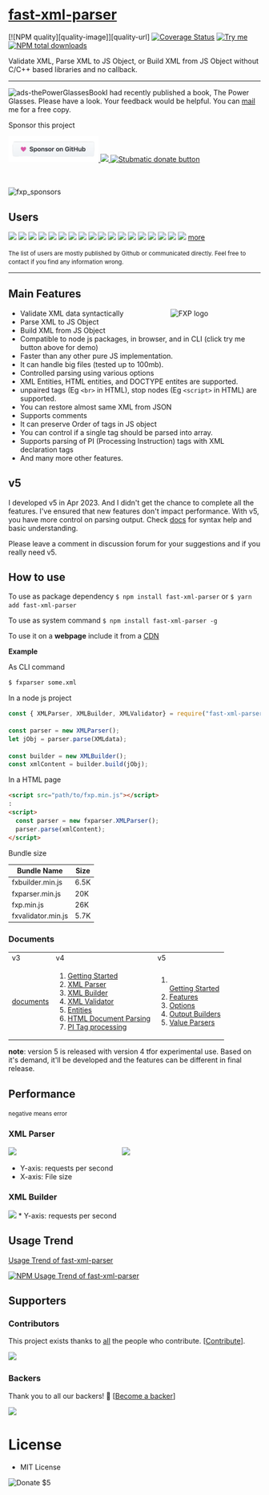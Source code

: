 # [fast-xml-parser](https://www.npmjs.com/package/fast-xml-parser)
[![NPM quality][quality-image]][quality-url]
[![Coverage Status](https://coveralls.io/repos/github/NaturalIntelligence/fast-xml-parser/badge.svg?branch=master)](https://coveralls.io/github/NaturalIntelligence/fast-xml-parser?branch=master)
[<img src="https://img.shields.io/badge/Try-me-blue.svg?colorA=FFA500&colorB=0000FF" alt="Try me"/>](https://naturalintelligence.github.io/fast-xml-parser/)
[![NPM total downloads](https://img.shields.io/npm/dt/fast-xml-parser.svg)](https://npm.im/fast-xml-parser)


Validate XML, Parse XML to JS Object, or Build XML from JS Object without C/C++ based libraries and no callback.

---

<a href="https://www.amazon.in/Power-Glasses-world-imagination-Perspective-ebook/dp/B0CW1CJGNK/"><img align="left" src="https://github.com/NaturalIntelligence/fast-xml-parser/assets/7692328/e7a42bcc-5186-45e3-bfee-de8d8b9a69d4" alt="ads-thePowerGlassesBook"/></a>
I had recently published a book, The Power Glasses. Please have a look. Your feedback would be helpful. You can [mail](githubissues@proton.me) me for a free copy.
<br>

Sponsor this project

<a href="https://github.com/sponsors/NaturalIntelligence"> 
  <img src="https://raw.githubusercontent.com/NaturalIntelligence/ThankYouBackers/main/github_sponsor.png" width="180" />
</a>
<a href="https://opencollective.com/fast-xml-parser/donate" target="_blank">
  <img src="https://opencollective.com/fast-xml-parser/donate/button@2x.png?color=blue" width=180 />
</a>
<a href="https://paypal.me/naturalintelligence"> <img src="static/img/support_paypal.svg" alt="Stubmatic donate button" width="180"/></a>
<br>
<br>
<br>

<!--
### Current Sponsors

Check the complete list at [ThankYouBackers](https://github.com/NaturalIntelligence/ThankYouBackers) for our sponsors and supporters.

Through Github

<a href="https://github.com/skunkteam" target="_blank"><img src="https://avatars.githubusercontent.com/u/46373671?s=60" width="60px"></a>
<a href="https://github.com/getsentry" target="_blank"><img src="https://avatars.githubusercontent.com/u/1396951?s=60" width="60px"></a>

Through OpenCollective

<a href="https://opencollective.com/fast-xml-parser/sponsor/0/website" target="_blank"><img src="https://opencollective.com/fast-xml-parser/sponsor/0/avatar.svg"></a>
<a href="https://opencollective.com/fast-xml-parser/sponsor/1/website" target="_blank"><img src="https://opencollective.com/fast-xml-parser/sponsor/1/avatar.svg"></a>
<a href="https://opencollective.com/fast-xml-parser/sponsor/2/website" target="_blank"><img src="https://opencollective.com/fast-xml-parser/sponsor/2/avatar.svg"></a>
<a href="https://opencollective.com/fast-xml-parser/sponsor/3/website" target="_blank"><img src="https://opencollective.com/fast-xml-parser/sponsor/3/avatar.svg"></a>
<a href="https://opencollective.com/fast-xml-parser/sponsor/4/website" target="_blank"><img src="https://opencollective.com/fast-xml-parser/sponsor/4/avatar.svg"></a>
<a href="https://opencollective.com/fast-xml-parser/sponsor/5/website" target="_blank"><img src="https://opencollective.com/fast-xml-parser/sponsor/5/avatar.svg"></a>
<a href="https://opencollective.com/fast-xml-parser/sponsor/6/website" target="_blank"><img src="https://opencollective.com/fast-xml-parser/sponsor/6/avatar.svg"></a>
<a href="https://opencollective.com/fast-xml-parser/sponsor/7/website" target="_blank"><img src="https://opencollective.com/fast-xml-parser/sponsor/7/avatar.svg"></a>
<a href="https://opencollective.com/fast-xml-parser/sponsor/8/website" target="_blank"><img src="https://opencollective.com/fast-xml-parser/sponsor/8/avatar.svg"></a>
<a href="https://opencollective.com/fast-xml-parser/sponsor/9/website" target="_blank"><img src="https://opencollective.com/fast-xml-parser/sponsor/9/avatar.svg"></a>
-->

![fxp_sponsors](https://github.com/NaturalIntelligence/fast-xml-parser/assets/7692328/c9367497-d67e-410a-90a6-66e3808be929)

## Users

<a href="https://github.com/renovatebot/renovate" title="renovate" ><img src="https://avatars1.githubusercontent.com/u/38656520" width="60px" ></a>
<a href="https://vmware.com/" title="vmware" > <img src="https://avatars0.githubusercontent.com/u/473334" width="60px" ></a>
<a href="https://opensource.microsoft.com/" title="microsoft" > <img src="https://avatars0.githubusercontent.com/u/6154722" width="60px" ></a>
<a href="http://ibm.github.io/" title="IBM" > <img src="https://avatars2.githubusercontent.com/u/1459110" width="60px" ></a>
<a href="http://www.smartbear.com" title="SmartBear Software" > <img src="https://avatars2.githubusercontent.com/u/1644671" width="60px" ></a>
<a href="http://nasa.github.io/" title="NASA" > <img src="https://avatars0.githubusercontent.com/u/848102" width="60px" ></a>
<a href="https://github.com/prettier" title="Prettier" > <img src="https://avatars0.githubusercontent.com/u/25822731" width="60px" ></a>
<a href="http://brain.js.org/" title="brain.js" > <img src="https://avatars2.githubusercontent.com/u/23732838" width="60px" ></a>
<a href="https://github.com/aws" title="AWS SDK" > <img src="https://avatars.githubusercontent.com/u/2232217" width="60px" ></a>
<a href="http://www.fda.gov/" title="Food and Drug Administration " > <img src="https://avatars2.githubusercontent.com/u/6471964" width="60px" ></a>
<a href="http://www.magento.com/" title="Magento" > <img src="https://avatars2.githubusercontent.com/u/168457" width="60px" ></a>
<a href="https://github.com/SAP" title="SAP" > <img src="https://user-images.githubusercontent.com/7692328/204835214-d9d25b58-e3df-408d-87a3-c7d36b578ee4.png" width="60px" ></a>
<a href="https://github.com/postmanlabs" title="postman" > <img src="https://user-images.githubusercontent.com/7692328/204835529-e9e290ad-696a-49ad-9d34-08e955704715.png" width="60px" ></a>
<a href="https://github.com/react-native-community" title="React Native Community" > <img src="https://avatars.githubusercontent.com/u/20269980?v=4" width="60px" ></a>
<a href="https://github.com/googleapis" title="Google APIs" > <img src="https://avatars.githubusercontent.com/u/16785467?v=4" width="60px" ></a>
<a href="https://github.com/langchain-ai" title="Langchain AI" > <img src="https://avatars.githubusercontent.com/u/126733545?v=4" width="60px" ></a>
<a href="https://github.com/withastro" title="Astro websie builder" > <img src="https://avatars.githubusercontent.com/u/44914786?v=4" width="60px" ></a>
<a href="https://github.com/baidu" title="Baidu" > <img src="https://avatars.githubusercontent.com/u/13245940?v=4" width="60px" ></a>
[more](./USERs.md)

<small>The list of users are mostly published by Github or communicated directly. Feel free to contact if you find any information wrong.</small>

---

## Main Features

<img align="right" src="static/img/fxp_logo.png" width="180px" alt="FXP logo"/>

* Validate XML data syntactically
* Parse XML to JS Object
* Build XML from JS Object
* Compatible to node js packages, in browser, and in CLI (click try me button above for demo)
* Faster than any other pure JS implementation.
* It can handle big files (tested up to 100mb).
* Controlled parsing using various options
* XML Entities, HTML entities, and DOCTYPE entites are supported.
* unpaired tags (Eg `<br>` in HTML), stop nodes (Eg `<script>` in HTML) are supported.
* You can restore almost same XML from JSON
* Supports comments
* It can preserve Order of tags in JS object
* You can control if a single tag should be parsed into array.
* Supports parsing of PI (Processing Instruction) tags with XML declaration tags
* And many more other features.

## v5
I developed v5 in Apr 2023. And I didn't get the chance to complete all the features. I've ensured that new features don't impact performance. With v5, you have more control on parsing output. Check [docs](./docs/v5) for syntax help and basic understanding.

Please leave a comment in discussion forum for your suggestions and if you really need v5.

## How to use

To use as package dependency
`$ npm install fast-xml-parser` 
or 
`$ yarn add fast-xml-parser`

To use as system command
`$ npm install fast-xml-parser -g` 

To use it on a **webpage** include it from a [CDN](https://cdnjs.com/libraries/fast-xml-parser)

**Example**

As CLI command
```bash
$ fxparser some.xml
```

In a node js project
```js
const { XMLParser, XMLBuilder, XMLValidator} = require("fast-xml-parser");

const parser = new XMLParser();
let jObj = parser.parse(XMLdata);

const builder = new XMLBuilder();
const xmlContent = builder.build(jObj);
```

In a HTML page
```html
<script src="path/to/fxp.min.js"></script>
:
<script>
  const parser = new fxparser.XMLParser();
  parser.parse(xmlContent);
</script>
```

Bundle size

| Bundle Name        | Size |
| ------------------ | ---- |
| fxbuilder.min.js   | 6.5K |
| fxparser.min.js    | 20K  |
| fxp.min.js         | 26K  |
| fxvalidator.min.js | 5.7K |

### Documents
<table>
  <tr><td>v3</td><td>v4</td><td>v5</td></tr>
  <tr>
    <td>
      <a href="./docs/v3/docs.md">documents</a>
    </td>
    <td><ol>
      <li><a href="./docs/v4/1.GettingStarted.md">Getting Started</a></li>
      <li><a href="./docs/v4/2.XMLparseOptions.md">XML Parser</a></li>
      <li><a href="./docs/v4/3.XMLBuilder.md">XML Builder</a></li>
      <li><a href="./docs/v4/4.XMLValidator.md">XML Validator</a></li>
      <li><a href="./docs/v4/5.Entities.md">Entities</a></li>
      <li><a href="./docs/v4/6.HTMLParsing.md">HTML Document Parsing</a></li>
      <li><a href="./docs/v4/7.PITags.md">PI Tag processing</a></li>
    </ol></td>
    <td><ol>
      <li></li><a href="./docs/v5/1.GettingStarted.md">Getting Started</a></li>
      <li><a href="./docs/v5/2.Features.md">Features</a></li>
      <li><a href="./docs/v5/3.Options.md">Options</a></li>
      <li><a href="./docs/v5/4.OutputBuilders.md">Output Builders</a></li>
      <li><a href="./docs/v5/5.ValueParsers.md">Value Parsers</a></li>
    </ol></td>
  </tr>
</table>

**note**: version 5 is released with version 4 tfor experimental use. Based on it's demand, it'll be developed and the features can be different in final release.

## Performance
<small>negative means error</small>

### XML Parser

<img align="left" src="./docs/imgs/XMLParser_v4.png" width="45%" />
<img src="./docs/imgs/XMLParser_large_v4.png" width="47%" />

* Y-axis: requests per second
* X-axis: File size

### XML Builder

<img src="./docs/imgs/XMLBuilder_v4.png" width="50%" />
* Y-axis: requests per second



<!-- [![](static/img/ni_ads_ads.gif)](https://github.com/NaturalIntelligence/ads/) -->


## Usage Trend

[Usage Trend of fast-xml-parser](https://npm-compare.com/fast-xml-parser#timeRange=THREE_YEARS)
  
<a href="https://npm-compare.com/fast-xml-parser#timeRange=THREE_YEARS" target="_blank">
  <img src="https://npm-compare.com/img/npm-trend/THREE_YEARS/fast-xml-parser.png" width="50%" alt="NPM Usage Trend of fast-xml-parser" />
</a>

## Supporters
### Contributors

This project exists thanks to [all](graphs/contributors) the people who contribute. [[Contribute](docs/CONTRIBUTING.md)].
<!-- <a href="graphs/contributors"><img src="https://opencollective.com/fast-xml-parser/contributors.svg?width=890&button=false" /></a> -->
<!--
### Lead Maintainers
![Amit Gupta](https://avatars1.githubusercontent.com/u/7692328?s=100&v=4)
[![Vohmyanin Sergey Vasilevich](https://avatars3.githubusercontent.com/u/783335?s=100&v=4)](https://github.com/Delagen)

### All Contributors -->
<a href="graphs/contributors"><img src="https://opencollective.com/fast-xml-parser/contributors.svg?width=890&button=false" /></a>

### Backers

Thank you to all our backers! 🙏 [[Become a backer](https://opencollective.com/fast-xml-parser#backer)]

<a href="https://opencollective.com/fast-xml-parser#backers" target="_blank"><img src="https://opencollective.com/fast-xml-parser/backers.svg?width=890"></a>



# License
* MIT License

![Donate $5](static/img/donation_quote.png)
